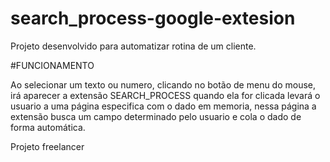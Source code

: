 # search_process-google-extesion

Projeto desenvolvido para automatizar rotina de um cliente.

#FUNCIONAMENTO

Ao selecionar um texto ou numero, clicando no botão de menu do mouse, irá aparecer a extensão SEARCH_PROCESS 
quando ela for clicada levará o usuario a uma página especifica com o dado em memoria, nessa página a extensão busca um 
campo determinado pelo usuario e cola o dado de forma automática.

Projeto freelancer

